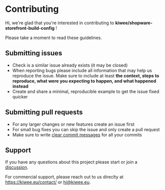 # Contributing

Hi, we're glad that you're interested in contributing to **kiwee/shopware-storefront-build-config** !

Please take a moment to read these guidelines.

## Submitting issues

* Check is a similar issue already exists (it may be closed)
* When reporting bugs please include all information that may help us reproduce the issue. Make sure to include at least **the context, steps to reproduce, what were you expecting to happen, and what happened instead**
* Create and share a minimal, reproducible example to get the issue fixed quicker

## Submitting pull requests

* For any larger changes or new features create an issue first
* For small bug fixes you can skip the issue and only create a pull request
* Make sure to write [clear commit messages](https://cbea.ms/git-commit/) for all your commits

## Support

If you have any questions about this project please start or join a [discussion](https://github.com/KiweeEu/shopware-storefront-build-config/discussions).

For commercial support, please reach out to us direclty at https://kiwee.eu/contact/ or hi@kiwee.eu.
